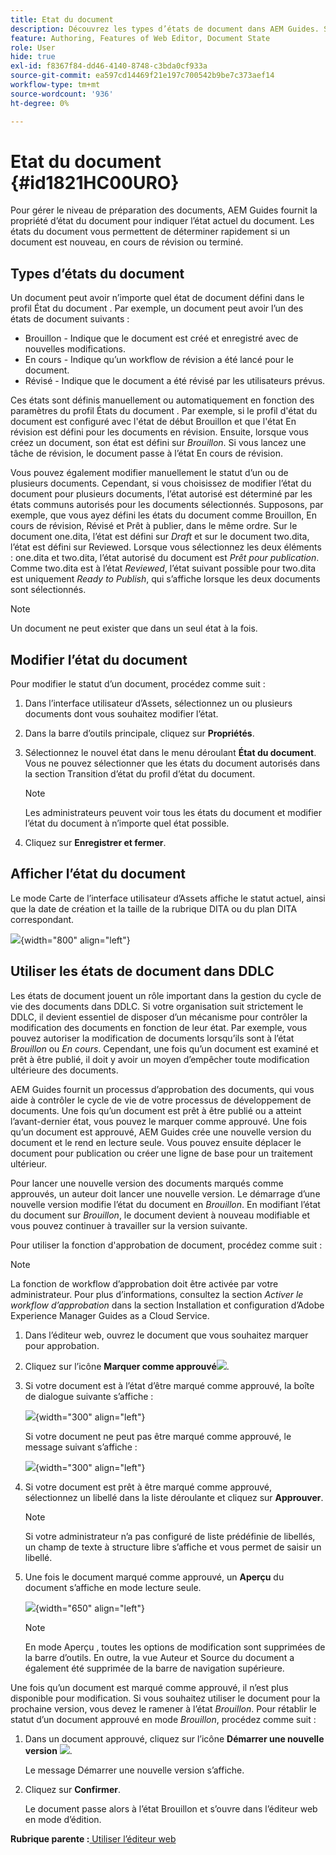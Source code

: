 ```yaml
---
title: Etat du document
description: Découvrez les types d’états de document dans AEM Guides. Savoir comment modifier ou afficher l’état du document et l’utiliser dans DDLC.
feature: Authoring, Features of Web Editor, Document State
role: User
hide: true
exl-id: f8367f84-dd46-4140-8748-c3bda0cf933a
source-git-commit: ea597cd14469f21e197c700542b9be7c373aef14
workflow-type: tm+mt
source-wordcount: '936'
ht-degree: 0%

---
```


# Etat du document {#id1821HC00URO}

Pour gérer le niveau de préparation des documents, AEM Guides fournit la propriété d’état du document pour indiquer l’état actuel du document. Les états du document vous permettent de déterminer rapidement si un document est nouveau, en cours de révision ou terminé.

## Types d’états du document

Un document peut avoir n’importe quel état de document défini dans le profil État du document . Par exemple, un document peut avoir l’un des états de document suivants :

- Brouillon - Indique que le document est créé et enregistré avec de nouvelles modifications.
- En cours - Indique qu’un workflow de révision a été lancé pour le document.
- Révisé - Indique que le document a été révisé par les utilisateurs prévus.

Ces états sont définis manuellement ou automatiquement en fonction des paramètres du profil États du document . Par exemple, si le profil d&#39;état du document est configuré avec l&#39;état de début Brouillon et que l&#39;état En révision est défini pour les documents en révision. Ensuite, lorsque vous créez un document, son état est défini sur *Brouillon*. Si vous lancez une tâche de révision, le document passe à l’état En cours de révision.

Vous pouvez également modifier manuellement le statut d’un ou de plusieurs documents. Cependant, si vous choisissez de modifier l’état du document pour plusieurs documents, l’état autorisé est déterminé par les états communs autorisés pour les documents sélectionnés. Supposons, par exemple, que vous ayez défini les états du document comme Brouillon, En cours de révision, Révisé et Prêt à publier, dans le même ordre. Sur le document one.dita, l’état est défini sur *Draft* et sur le document two.dita, l’état est défini sur Reviewed. Lorsque vous sélectionnez les deux éléments : one.dita et two.dita, l’état autorisé du document est *Prêt pour publication*. Comme two.dita est à l’état *Reviewed*, l’état suivant possible pour two.dita est uniquement *Ready to Publish*, qui s’affiche lorsque les deux documents sont sélectionnés.

>[!NOTE]
>
> Un document ne peut exister que dans un seul état à la fois.

## Modifier l’état du document

Pour modifier le statut d’un document, procédez comme suit :

1. Dans l’interface utilisateur d’Assets, sélectionnez un ou plusieurs documents dont vous souhaitez modifier l’état.
1. Dans la barre d’outils principale, cliquez sur **Propriétés**.
1. Sélectionnez le nouvel état dans le menu déroulant **État du document**. Vous ne pouvez sélectionner que les états du document autorisés dans la section Transition d’état du profil d’état du document.

   >[!NOTE]
   >
   >Les administrateurs peuvent voir tous les états du document et modifier l’état du document à n’importe quel état possible.

1. Cliquez sur **Enregistrer et fermer**.

## Afficher l’état du document

Le mode Carte de l’interface utilisateur d’Assets affiche le statut actuel, ainsi que la date de création et la taille de la rubrique DITA ou du plan DITA correspondant.

![](images/document_state.png){width="800" align="left"}

## Utiliser les états de document dans DDLC

Les états de document jouent un rôle important dans la gestion du cycle de vie des documents dans DDLC. Si votre organisation suit strictement le DDLC, il devient essentiel de disposer d’un mécanisme pour contrôler la modification des documents en fonction de leur état. Par exemple, vous pouvez autoriser la modification de documents lorsqu’ils sont à l’état *Brouillon* ou *En cours*. Cependant, une fois qu’un document est examiné et prêt à être publié, il doit y avoir un moyen d’empêcher toute modification ultérieure des documents.

AEM Guides fournit un processus d’approbation des documents, qui vous aide à contrôler le cycle de vie de votre processus de développement de documents. Une fois qu’un document est prêt à être publié ou a atteint l’avant-dernier état, vous pouvez le marquer comme approuvé. Une fois qu’un document est approuvé, AEM Guides crée une nouvelle version du document et le rend en lecture seule. Vous pouvez ensuite déplacer le document pour publication ou créer une ligne de base pour un traitement ultérieur.

Pour lancer une nouvelle version des documents marqués comme approuvés, un auteur doit lancer une nouvelle version. Le démarrage d’une nouvelle version modifie l’état du document en *Brouillon*. En modifiant l’état du document sur *Brouillon*, le document devient à nouveau modifiable et vous pouvez continuer à travailler sur la version suivante.

Pour utiliser la fonction d&#39;approbation de document, procédez comme suit :

>[!NOTE]
>
> La fonction de workflow d’approbation doit être activée par votre administrateur. Pour plus d’informations, consultez la section *Activer le workflow d’approbation* dans la section Installation et configuration d’Adobe Experience Manager Guides as a Cloud Service.

1. Dans l’éditeur web, ouvrez le document que vous souhaitez marquer pour approbation.

1. Cliquez sur l’icône **Marquer comme approuvé**![](images/mark_approve_icon.svg).

1. Si votre document est à l’état d’être marqué comme approuvé, la boîte de dialogue suivante s’affiche :

   ![](images/mark-approved-correct-state.png){width="300" align="left"}

   Si votre document ne peut pas être marqué comme approuvé, le message suivant s’affiche :

   ![](images/mark-approved-incorrect-state.png){width="300" align="left"}

1. Si votre document est prêt à être marqué comme approuvé, sélectionnez un libellé dans la liste déroulante et cliquez sur **Approuver**.

   >[!NOTE]
   >
   > Si votre administrateur n’a pas configuré de liste prédéfinie de libellés, un champ de texte à structure libre s’affiche et vous permet de saisir un libellé.

1. Une fois le document marqué comme approuvé, un **Aperçu** du document s’affiche en mode lecture seule.

   ![](images/approved-doc-read-only.png){width="650" align="left"}

   >[!NOTE]
   >
   > En mode Aperçu , toutes les options de modification sont supprimées de la barre d’outils. En outre, la vue Auteur et Source du document a également été supprimée de la barre de navigation supérieure.


Une fois qu’un document est marqué comme approuvé, il n’est plus disponible pour modification. Si vous souhaitez utiliser le document pour la prochaine version, vous devez le ramener à l’état *Brouillon*. Pour rétablir le statut d’un document approuvé en mode *Brouillon*, procédez comme suit :

1. Dans un document approuvé, cliquez sur l’icône **Démarrer une nouvelle version** ![](images/approved-restart-draft-mode-icon.svg).

   Le message Démarrer une nouvelle version s’affiche.

1. Cliquez sur **Confirmer**.

   Le document passe alors à l’état Brouillon et s’ouvre dans l’éditeur web en mode d’édition.


**Rubrique parente :**&#x200B;[ Utiliser l’éditeur web](web-editor.md)
